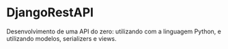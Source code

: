 # DjangoRestAPI


Desenvolvimento de uma API do zero: utilizando com a linguagem Python, e utilizando modelos, serializers e views.